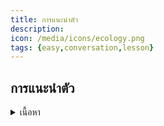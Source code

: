```yaml
---
title: การแนะนำตัว
description: 
icon: /media/icons/ecology.png
tags: {easy,conversation,lesson}
---
```


## การแนะนำตัว
<details>
<summary>เนื้อหา</summary>
ุ- My name is ...(ชื่อ)... =  ฉันชื่อ 
- You can call me ...ชื่อเล่น ... = คุณสามารถเรียกฉันว่า 
- I am ... years old ฉันอายุ ... ปี = ฉันอายุ
- I am from ... = ฉันมาจาก

Hello. : สวัสดี)
My name’s Tongdee (ผมชื่อทองดี)
I’m from Thailand (ผมมาจากประเทศไทย)
Glad to meet you. : (ดีใจที่ได้เจอกัน)

–การแนะนำตนเองแบบเป็นทางการ
Good morning. : กุด ม๊อนิง (อรุนสวัสดิ์ครับ)
May I introduce myself? : เม๊ ยาย ยินทระดิ๊วซ มายเซ๊ลฟ (ผมขออนุญาตแนะนำตัวเองนะครับ)
My name is Somchai Rakdee. : (ผมชื่อสมชาย รักดี)
Nice to meet you. : ไนซ ทะ มีท ชู (ยินดีที่ได้รู้จัก)

<details>

<summary>แบบฝึกหัด</summary>



<details>


